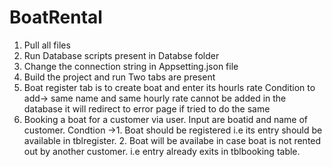 # BoatRental

1. Pull all files
2. Run Database scripts present in Databse folder
3. Change the connection string in Appsetting.json file
4. Build the project and run
Two tabs are present
1. Boat register tab is to create boat and enter its hourls rate
Condition to add-> same name and same hourly rate cannot be added in the database it will redirect to error page if tried to do the same
2. Booking a boat for a customer via user.  Input are boatid and name of customer. 
Condtion ->1. Boat should be registered i.e its entry should be available in tblregister.
            2. Boat will be availabe in case boat is not rented out by another customer. i.e entry already exits in tblbooking table.
